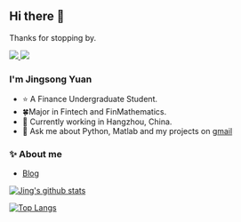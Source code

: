 ## Hi there 👋

   Thanks for stopping by.

<a href="https://github.com/learnerjunjun">
  <img src="https://img.shields.io/github/followers/learnerjunjun">
</a>
<a href="https://github.com/learnerjunjun">
   <img src="https://komarev.com/ghpvc/?username=learnerjunjun">
</a>

### I'm Jingsong Yuan

- ⭐ A Finance Undergraduate Student.
- 🍀Major in Fintech and FinMathematics.
- 🌱 Currently working in Hangzhou, China.
- 💬 Ask me about Python, Matlab and my projects on [gmail](mailto:vyuan217@gmail.com)
### ✨ About me
- [Blog](https://jingvc.com/)

[![Jing's github stats](https://github-readme-stats.vercel.app/api?username=learnerjunjun)](https://github.com/anuraghazra/github-readme-stats)

[![Top Langs](https://github-readme-stats.vercel.app/api/top-langs/?username=learnerjunjun)](https://github.com/anuraghazra/github-readme-stats)
